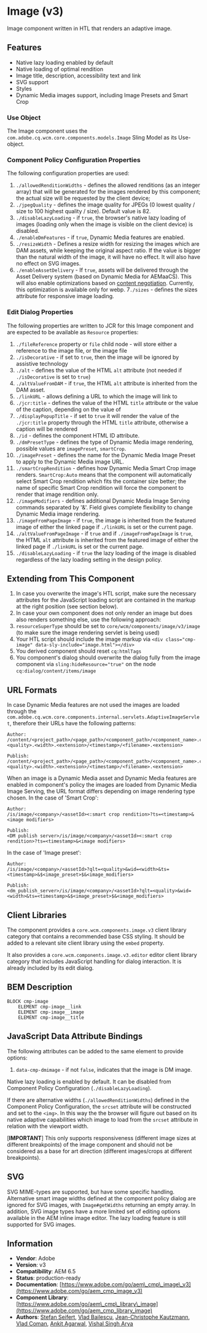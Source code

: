 <!--
Copyright 2021 Adobe

Licensed under the Apache License, Version 2.0 (the "License");
you may not use this file except in compliance with the License.
You may obtain a copy of the License at

    http://www.apache.org/licenses/LICENSE-2.0

Unless required by applicable law or agreed to in writing, software
distributed under the License is distributed on an "AS IS" BASIS,
WITHOUT WARRANTIES OR CONDITIONS OF ANY KIND, either express or implied.
See the License for the specific language governing permissions and
limitations under the License.
-->
Image (v3)
====
Image component written in HTL that renders an adaptive image.

## Features
* Native lazy loading enabled by default
* Native loading of optimal rendition
* Image title, description, accessibility text and link
* SVG support
* Styles
* Dynamic Media images support, including Image Presets and Smart Crop

### Use Object
The Image component uses the `com.adobe.cq.wcm.core.components.models.Image` Sling Model as its Use-object.

### Component Policy Configuration Properties
The following configuration properties are used:

1. `./allowedRenditionWidths` - defines the allowed renditions (as an integer array) that will be generated for the images rendered by this
component; the actual size will be requested by the client device;
2. `./jpegQuality` - defines the image quality for JPEGs (0 lowest quality / size to 100 highest quality / size). Default value is 82.
3. `./disableLazyLoading` - if `true`, the browser's native lazy loading of images (loading only when the image is visible on the client
device) is disabled.
4. `./enableDmFeatures` - if `true`, Dynamic Media features are enabled.
5. `./resizeWidth` - Defines a resize width for resizing the images which are DAM assets, while keeping the original aspect ratio. If the value is bigger than the natural width of the image, it will have no effect. It will also have no effect on SVG images.
6. `./enableAssetDelivery` - If `true`, assets will be delivered through the Asset Delivery system (based on Dynamic Media for AEMaaCS). This will also enable optimizations based on
   [content negotiation](https://developer.mozilla.org/en-US/docs/Web/HTTP/Content_negotiation). Currently, this optimization is available only for webp.
7`./sizes` - defines the sizes attribute for responsive image loading.

### Edit Dialog Properties
The following properties are written to JCR for this Image component and are expected to be available as `Resource` properties:

1. `./fileReference` property or `file` child node - will store either a reference to the image file, or the image file
1. `./isDecorative` - if set to `true`, then the image will be ignored by assistive technology
1. `./alt` - defines the value of the HTML `alt` attribute (not needed if `./isDecorative` is set to `true`)
1. `./altValueFromDAM` - if `true`, the HTML `alt` attribute is inherited from the DAM asset.
1. `./linkURL` - allows defining a URL to which the image will link to
1. `./jcr:title` - defines the value of the HTML `title` attribute or the value of the caption, depending on the value of
1. `./displayPopupTitle` - if set to `true` it will render the value of the `./jcr:title` property through the HTML `title` attribute,
otherwise a caption will be rendered
1. `./id` - defines the component HTML ID attribute.
1. `./dmPresetType` - defines the type of Dynamic Media image rendering, possible values are `imagePreset`, `smartCrop`.
1. `./imagePreset` - defines the name for the Dynamic Media Image Preset to apply to the Dynamic Media image URL.
1. `./smartCropRendition` - defines how Dynamic Media Smart Crop image renders. `SmartCrop:Auto` means that the component will automatically select Smart Crop rendition which fits the container size better; the name of specific Smart Crop rendition will force the component to render that image rendition only.
1. `./imageModifiers` - defines additional Dynamic Media Image Serving commands separated by '&amp;'. Field gives complete flexibility to change Dynamic Media image rendering.
1. `./imageFromPageImage` - if `true`, the image is inherited from the featured image of either the linked page if `./linkURL` is set or the current page.
1. `./altValueFromPageImage` - if `true` and if `./imageFromPageImage` is `true`, the HTML `alt` attribute is inherited from the featured image of either the linked page if `./linkURL` is set or the current page.
1. `./disableLazyLoading` - if `true` the lazy loading of the image is disabled regardless of the lazy loading setting in the design policy.

## Extending from This Component
1. In case you overwrite the image's HTL script, make sure the necessary attributes for the JavaScript loading script are contained in the markup at the right position (see section below).
2. In case your own component does not only render an image but does also renders something else, use the following approach:
  1. `resourceSuperType` should be set to `core/wcm/components/image/v3/image` (to make sure the image rendering servlet is being used)
  2. Your HTL script should include the image markup via `<div class="cmp-image" data-sly-include="image.html"></div>`
  3. You derived component should reset `cq:htmlTags`
  4. You component's dialog should overwrite the dialog fully from the image component via `sling:hideResource="true"` on the node `cq:dialog/content/items/image`

## URL Formats
In case Dynamic Media features are not used the images are loaded through the `com.adobe.cq.wcm.core.components.internal.servlets.AdaptiveImageServlet`, therefore their URLs have the following patterns:

```
Author:
/content/<project_path>/<page_path>/<component_path>/<component_name>.coreimg.<quality>.<width>.<extension>/<timestamp>/<filename>.<extension>

Publish:
/content/<project_path>/<page_path>/<component_path>/<component_name>.coreimg.<quality>.<width>.<extension>/<timestamp>/<filename>.<extension>
```
When an image is a Dynamic Media asset and Dynamic Media features are enabled in component's policy the images are loaded from Dynamic Media Image Serving, the URL format differs depending on image rendering type chosen. In the case of 'Smart Crop':
```
Author:
/is/image/<company>/<assetId><:smart crop rendition>?ts=<timestamp>&<image modifiers>

Publish:
<DM publish server>/is/image/<company>/<assetId><:smart crop rendition>?ts=<timestamp>&<image modifiers>
```
In the case of 'Image preset':
```
Author:
/is/image/<company>/<assetId>?qlt=<quality>&wid=<width>&ts=<timestamp>&$<image_preset>$&<image_modifiers>

Publish:
<dm_publish_server>/is/image/<company>/<assetId>?qlt=<quality>&wid=<width>&ts=<timestamp>&$<image_preset>$&<image_modifiers>
```

## Client Libraries
The component provides a `core.wcm.components.image.v3` client library category that contains a recommended base
CSS styling. It should be added to a relevant site client library using the `embed` property.

It also provides a `core.wcm.components.image.v3.editor` editor client library category that includes JavaScript
handling for dialog interaction. It is already included by its edit dialog.

## BEM Description
```
BLOCK cmp-image
    ELEMENT cmp-image__link
    ELEMENT cmp-image__image
    ELEMENT cmp-image__title
```

## JavaScript Data Attribute Bindings
The following attributes can be added to the same element to provide options:

1. `data-cmp-dmimage` - if not `false`, indicates that the image is DM image.

Native lazy loading is enabled by default. It can be disabled from Component Policy Configuration (`./disableLazyLoading`).

If there are alternative widths (`./allowedRenditionWidths`) defined in the Component Policy Configuration, the `srcset` attribute will 
be constructed and set to the `<img>`. In this way the the browser will figure out based on its native adaptive capabilities which image to 
load from the `srcset` attribute in relation with the viewport width.

[**IMPORTANT**] This only supports responsiveness (different image sizes at different 
breakpoints) of the image component and should not be considered as a base for art direction (different images/crops at different breakpoints).

## SVG
SVG MIME-types are supported, but have some specific handling. Alternative smart image widths defined at the component policy dialog are ignored for SVG images, with `Image#getWidths` returning an empty array.
In addition, SVG image types have a more limited set of editing options available in the AEM inline image editor. The lazy loading feature is still supported for SVG images.

## Information
* **Vendor**: Adobe
* **Version**: v3
* **Compatibility**: AEM 6.5
* **Status**: production-ready
* **Documentation**: [https://www.adobe.com/go/aem\_cmp\_image\_v3](https://www.adobe.com/go/aem_cmp_image_v3)
* **Component Library**: [https://www.adobe.com/go/aem\_cmp\_library\_image](https://www.adobe.com/go/aem_cmp_library_image)
* **Authors**: [Stefan Seifert](https://github.com/stefanseifert), [Vlad Bailescu](https://github.com/vladbailescu), [Jean-Christophe Kautzmann](https://github.com/jckautzmann), [Vlad Coman](https://github.com/comanV), [Ankit Agarwal](https://github.com/anagarwa), [Vishal Singh Arya](https://github.com/vsarya)
